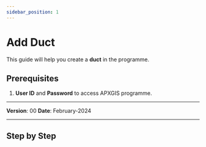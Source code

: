 ```yaml
---
sidebar_position: 1
---
```


# Add Duct

This guide will help you create a **duct** in the programme.

## **Prerequisites**
1.	**User ID** and **Password** to access APXGIS programme.

------------

**Version**: 00
**Date**: February-2024

------------
## **Step by Step**